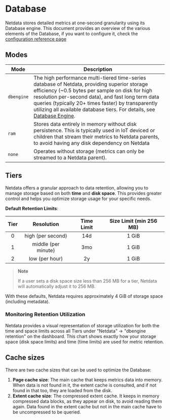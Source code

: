 # Database

Netdata stores detailed metrics at one-second granularity using its Database engine. This document provides an overview of the various elements of the Database, if you want to configure it, check the [configuration reference page](/src/database/CONFIGURATION.md)

## Modes

| Mode       | Description                                                                                                                                                                                                                                           |
|------------|-------------------------------------------------------------------------------------------------------------------------------------------------------------------------------------------------------------------------------------------------------|
| `dbengine` | The high performance multi-tiered time-series database of Netdata, providing superior storage efficiency (~0.5 bytes per sample on disk for high resolution per-second data), and fast long term data queries (typically 20+ times faster) by transparently utilizing all available database tiers. For details, see [Database Engine](/src/database/engine/README.md). |
| `ram`      | Stores data entirely in memory without disk persistence. This is typically used in IoT deviced or children that stream their metrics to Netdata parents, to avoid having any disk dependency on Netdata                                                                                                                                                                |
| `none`     | Operates without storage (metrics can only be streamed to a Netdata parent).                                                                                                                                                                             |

## Tiers

Netdata offers a granular approach to data retention, allowing you to manage storage based on both **time** and **disk space**. This provides greater control and helps you optimize storage usage for your specific needs.

**Default Retention Limits**:

| Tier |     Resolution      | Time Limit | Size Limit (min 256 MB) |
|:----:|:-------------------:|:----------:|:-----------------------:|
|  0   |  high (per second)  |    14d     |          1 GiB          |
|  1   | middle (per minute) |    3mo     |          1 GiB          |
|  2   |   low (per hour)    |     2y     |          1 GiB          |

> **Note**
>
> If a user sets a disk space size less than 256 MB for a tier, Netdata will automatically adjust it to 256 MB.

With these defaults, Netdata requires approximately 4 GiB of storage space (including metadata).

### Monitoring Retention Utilization

Netdata provides a visual representation of storage utilization for both the time and space limits across all Tiers under "Netdata" -> "dbengine retention" on the dashboard. This chart shows exactly how your storage space (disk space limits) and time (time limits) are used for metric retention.

## Cache sizes

There are two cache sizes that can be used to optimize the Database:

1. **Page cache size**: The main cache that keeps metrics data into memory. When data is not found in it, the extent cache is consulted, and if not found in that too, they are loaded from the disk.
2. **Extent cache size**: The compressed extent cache. It keeps in memory compressed data blocks, as they appear on disk, to avoid reading them again. Data found in the extent cache but not in the main cache have to be uncompressed to be queried.

